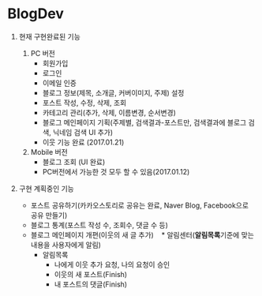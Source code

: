 # BlogDev
1. 현재 구현완료된 기능
	1. PC 버전
		* 회원가입
		* 로그인
		* 이메일 인증
		* 블로그 정보(제목, 소개글, 커버이미지, 주제) 설정
		* 포스트 작성, 수정, 삭제, 조회
		* 카테고리 관리(추가, 삭제, 이름변경, 순서변경)
		* 블로그 메인페이지 기획(주제별, 검색결과-포스트만, 검색결과에 블로그 검색, 닉네임 검색 UI 추가)
		* 이웃 기능 완료 (2017.01.21)
	2. Mobile 버전
		* 블로그 조회 (UI 완료)
		* PC버전에서 가능한 것 모두 할 수 있음(2017.01.12)				

2. 구현 계획중인 기능
	* 포스트 공유하기(카카오스토리로 공유는 완료, Naver Blog, Facebook으로 공유 만들기)	
	* 블로그 통계(포스트 작성 수, 조회수, 댓글 수 등)
	* 블로그 메인페이지 개편(이웃의 새 글 추가)
    * 알림센터(<strong>알림목록</strong>기준에 맞는 내용을 사용자에게 알림)
    	* 알림목록
    		* 나에게 이웃 추가 요청, 나의 요청이 승인
        	* 이웃의 새 포스트(Finish)
        	* 내 포스트의 댓글(Finish)
